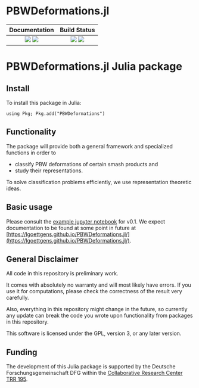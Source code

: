 # PBWDeformations.jl

| **Documentation**                                                         | **Build Status**                                      |
|:-------------------------------------------------------------------------:|:-----------------------------------------------------:|
| [![](https://img.shields.io/badge/docs-stable-blue.svg)](https://lgoettgens.github.io/PBWDeformations.jl/stable/) [![](https://img.shields.io/badge/docs-dev-blue.svg)](https://lgoettgens.github.io/PBWDeformations.jl/dev/) | [![](https://github.com/lgoettgens/PBWDeformations.jl/actions/workflows/Tests.yml/badge.svg?branch=master)](https://github.com/lgoettgens/PBWDeformations.jl/actions/workflows/Tests.yml) [![](https://codecov.io/gh/lgoettgens/PBWDeformations.jl/branch/master/graph/badge.svg?token=J9XN35I1WU)](https://app.codecov.io/gh/lgoettgens/PBWDeformations.jl) |

# PBWDeformations.jl Julia package

## Install

To install this package in Julia:
```
using Pkg; Pkg.add("PBWDeformations")
```

## Functionality

The package will provide both a general framework and specialized functions in order to
- classify PBW deformations of certain smash products and
- study their representations.

To solve classification problems efficiently, we use representation theoretic ideas.


## Basic usage

Please consult the [example jupyter notebook](https://nbviewer.org/urls/raw.githubusercontent.com/lgoettgens/PBWDeformations.jl/master/examples/PBWDeformationsNotebook.ipynb) for v0.1.
We expect documentation to be found at some point in future at [https://lgoettgens.github.io/PBWDeformations.jl/](https://lgoettgens.github.io/PBWDeformations.jl/).

## General Disclaimer

All code in this repository is preliminary work.

It comes with absolutely no warranty and will most likely have errors. If you use it for computations, please check the correctness of the result very carefully.

Also, everything in this repository might change in the future, so currently any update can break the code you wrote upon functionality from packages in this repository.

This software is licensed under the GPL, version 3, or any later version.

## Funding

The development of this Julia package is supported by the Deutsche Forschungsgemeinschaft DFG within the [Collaborative Research Center TRR 195](https://www.computeralgebra.de/sfb/).
